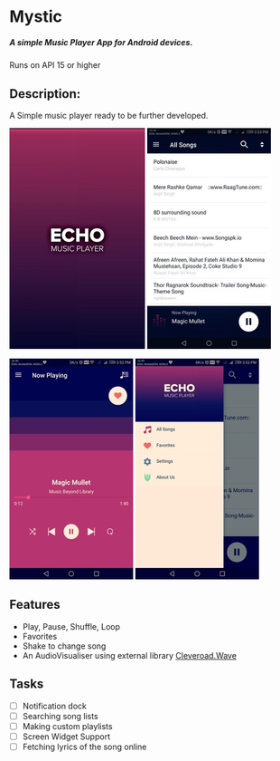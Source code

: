 # Mystic
##### *A simple Music Player App for Android devices.*
Runs on API 15 or higher
## Description:
A Simple music player ready to be further developed.

![Image of Splash](https://github.com/Abhishek1103/echo-music-player/blob/master/images/echospl1.jpg)                       ![Image of EchoList](https://github.com/Abhishek1103/echo-music-player/blob/master/images/echolist1.jpg)

![Image of EchoSong](https://github.com/Abhishek1103/echo-music-player/blob/master/images/echosong1.jpg) ![Image of EchoNav](https://github.com/Abhishek1103/echo-music-player/blob/master/images/echonav1.jpg) 


## Features
* Play, Pause, Shuffle, Loop
* Favorites
* Shake to change song
* An AudioVisualiser using external library [ Cleveroad.Wave ](https://github.com/Cleveroad/WaveInApp)


## Tasks
- [ ] Notification dock
- [ ] Searching song lists
- [ ] Making custom playlists
- [ ] Screen Widget Support
- [ ] Fetching lyrics of the song online 
